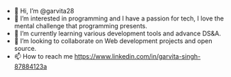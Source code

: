 - 👋 Hi, I’m @garvita28
- 👀 I’m interested in programming and I have a passion for tech, I love the mental challenge that programming presents.
- 🌱 I’m currently learning various development tools and advance DS&A.
- 💞️ I’m looking to collaborate on Web development projects and open source.
- 📫 How to reach me https://www.linkedin.com/in/garvita-singh-87884123a

<!---
garvita28/garvita28 is a ✨ special ✨ repository because its `README.md` (this file) appears on your GitHub profile.
You can click the Preview link to take a look at your changes.
--->
